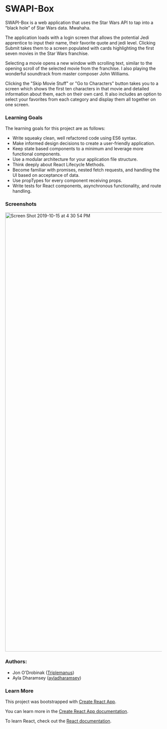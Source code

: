 # SWAPI-Box

SWAPI-Box is a web application that uses the Star Wars API to tap into a “black hole” of Star Wars data. Mwahaha. 

The application loads with a login screen that allows the potential Jedi apprentice to input their name, their favorite quote and jedi level. Clicking Submit takes them to a screen populated with cards highlighting the first seven movies in the Star Wars franchise.

Selecting a movie opens a new window with scrolling text, similar to the opening scroll of the selected movie from the franchise. I also playing the wonderful soundtrack from master composer John Williams.

Clicking the "Skip Movie Stuff" or "Go to Characters" button takes you to a screen which shows the first ten characters in that movie and detailed information about them, each on their own card. It also includes an option to select your favorites from each category and display them all together on one screen.


### Learning Goals

The learning goals for this project are as follows:

- Write squeaky clean, well refactored code using ES6 syntax.
- Make informed design decisions to create a user-friendly application.
- Keep state based components to a minimum and leverage more functional components.
- Use a modular architecture for your application file structure.
- Think deeply about React Lifecycle Methods.
- Become familiar with promises, nested fetch requests, and handling the UI based on acceptance of data.
- Use propTypes for every component receiving props.
- Write tests for React components, asynchronous functionality, and route handling.


### Screenshots

<img width="1407" alt="Screen Shot 2019-10-15 at 4 30 54 PM" src="https://user-images.githubusercontent.com/17992280/66874794-914f2b00-ef69-11e9-95d4-edd4e5465e0a.png">


### Authors:
* Jon O'Drobinak ([Triplemanus](https://github.com/Triplemanus))
* Ayla Dharamsey ([ayladharamsey](https://https://github.com/ayladharamsey))



### Learn More

This project was bootstrapped with [Create React App](https://github.com/facebook/create-react-app).

You can learn more in the [Create React App documentation](https://facebook.github.io/create-react-app/docs/getting-started).

To learn React, check out the [React documentation](https://reactjs.org/).


